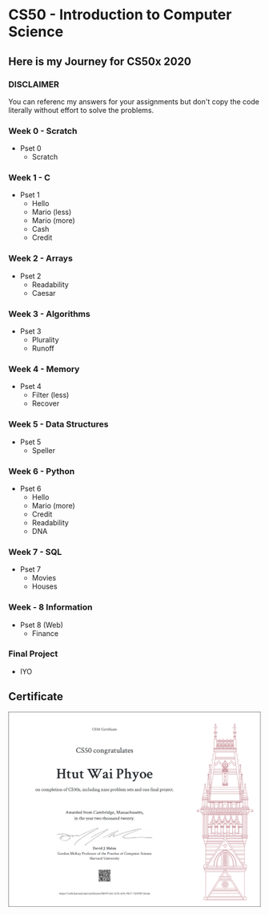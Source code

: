 # CS50 - Introduction to Computer Science

## Here is my Journey for CS50x 2020
### DISCLAIMER
You can referenc my answers for your assignments but don't copy the code literally without effort to solve the problems. 

### Week 0 - Scratch
- Pset 0
  - Scratch

### Week 1 - C
- Pset 1
  - Hello
  - Mario (less)
  - Mario (more)
  - Cash
  - Credit

### Week 2 - Arrays
- Pset 2
  - Readability
  - Caesar

### Week 3 - Algorithms
- Pset 3
  - Plurality
  - Runoff

### Week 4 - Memory
- Pset 4
  - Filter (less)
  - Recover

### Week 5 - Data Structures
- Pset 5
  - Speller

### Week 6 - Python
- Pset 6
  - Hello
  - Mario (more)
  - Credit
  - Readability
  - DNA

### Week 7 - SQL
- Pset 7
  - Movies
  - Houses

### Week - 8 Information
- Pset 8 (Web)
  - Finance

### Final Project
- IYO

## Certificate
![Certificate](Certificate.png)

